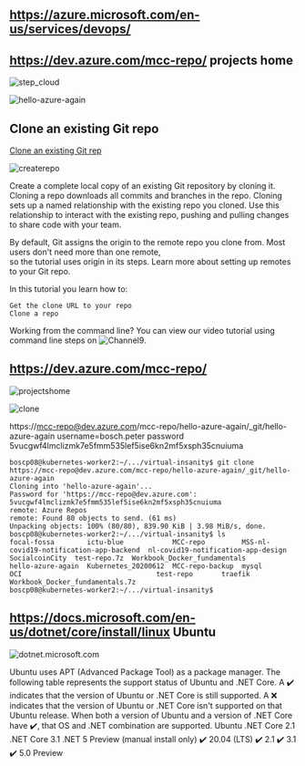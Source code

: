 
## https://azure.microsoft.com/en-us/services/devops/

## https://dev.azure.com/mcc-repo/   projects home 

![step_cloud](https://github.com/ezahr/fail-fast-and-cheap/blob/master/pictures/step_cloud.png)

![hello-azure-again](https://github.com/ezahr/fail-fast-and-cheap/blob/master/pictures/DevOps_maakaf_wat_agile_begon.jpg)

## Clone an existing Git repo
[Clone an existing Git rep](https://docs.microsoft.com/en-us/azure/devops/repos/git/clone?view=azure-devops&tabs=visual-studio)

![createrepo](https://github.com/ezahr/fail-fast-and-cheap/blob/master/pictures/create-a-repo.png)

Create a complete local copy of an existing Git repository by cloning it. 
Cloning a repo downloads all commits and branches in the repo. 
Cloning sets up a named relationship with the existing repo you cloned. 
Use this relationship to interact with the existing repo, 
pushing and pulling changes to share code with your team.

By default, Git assigns the origin to the remote repo you clone from. Most users don't need more than one remote, \
so the tutorial uses origin in its steps. Learn more about setting up remotes to your Git repo.

In this tutorial you learn how to:

    Get the clone URL to your repo
    Clone a repo

Working from the command line? You can view our video tutorial using command line steps on ![Channel9](https://channel9.msdn.com/series/Team-Services-Git-Tutorial/Git-Tutorial-Create-a-repo-from-the-command-line).

## https://dev.azure.com/mcc-repo/
![projectshome](https://github.com/ezahr/fail-fast-and-cheap/blob/master/pictures/dev-azure-com-projects-home-mcc-repo.png)

![clone](https://github.com/ezahr/fail-fast-and-cheap/blob/master/pictures/clone.png)

https://mcc-repo@dev.azure.com/mcc-repo/hello-azure-again/_git/hello-azure-again
username=bosch.peter
password 5vucgwf4lmclizmk7e5fmm535lef5ise6kn2mf5xsph35cnuiuma

````
boscp08@kubernetes-worker2:~/.../virtual-insanity$ git clone https://mcc-repo@dev.azure.com/mcc-repo/hello-azure-again/_git/hello-azure-again 
Cloning into 'hello-azure-again'...
Password for 'https://mcc-repo@dev.azure.com': 5vucgwf4lmclizmk7e5fmm535lef5ise6kn2mf5xsph35cnuiuma
remote: Azure Repos
remote: Found 80 objects to send. (61 ms)
Unpacking objects: 100% (80/80), 839.90 KiB | 3.98 MiB/s, done.
boscp08@kubernetes-worker2:~/.../virtual-insanity$ ls
focal-fossa        ictu-blue            MCC-repo         MSS-nl-covid19-notification-app-backend  nl-covid19-notification-app-design  SocialcoinCity  test-repo.7z  Workbook_Docker_fundamentals
hello-azure-again  Kubernetes_20200612  MCC-repo-backup  mysql                                    OCI                                 test-repo       traefik       Workbook_Docker_fundamentals.7z
boscp08@kubernetes-worker2:~/.../virtual-insanity$ 
````
## https://docs.microsoft.com/en-us/dotnet/core/install/linux   Ubuntu

![dotnet.microsoft.com](https://dotnet.microsoft.com/download/dotnet-core/sdk-for-vs-code?utm_source=vs-code&amp;utm_medium=referral&amp;utm_campaign=sdk-install)

Ubuntu uses APT (Advanced Package Tool) as a package manager.
The following table represents the support status of Ubuntu and .NET Core.
    A ✔️ indicates that the version of Ubuntu or .NET Core is still supported.
    A ❌ indicates that the version of Ubuntu or .NET Core isn't supported on that Ubuntu release.
    When both a version of Ubuntu and a version of .NET Core have ✔️, that OS and .NET combination are supported.
Ubuntu 	.NET Core 2.1 	.NET Core 3.1 	.NET 5 Preview (manual install only)
✔️ 20.04 (LTS) 	✔️ 2.1 	✔️ 3.1 	✔️ 5.0 Preview
